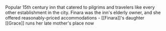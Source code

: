 Popular 15th century inn that catered to pilgrims and travelers like every other establishment in the city. Finara was the inn's elderly owner, and she offered reasonably-priced accommodations
		- [[Finara]]'s daughter [[Grace]] runs her late mother's place now